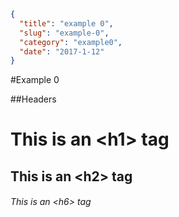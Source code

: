 ```json
{
  "title": "example 0",
  "slug": "example-0",
  "category": "example0",
  "date": "2017-1-12"
}
```
#Example 0

##Headers

# This is an \<h1\> tag

## This is an \<h2\> tag

###### This is an \<h6\> tag